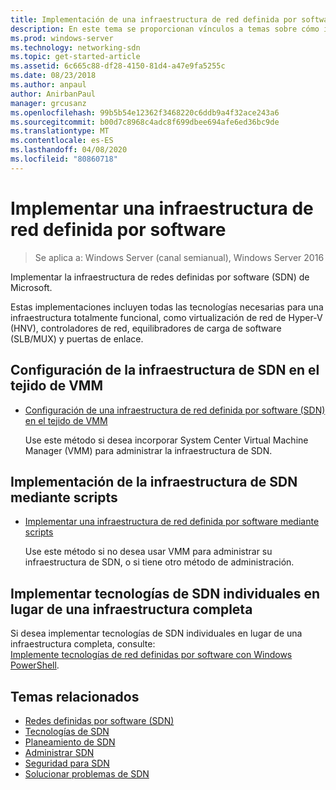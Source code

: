 ```yaml
---
title: Implementación de una infraestructura de red definida por software
description: En este tema se proporcionan vínculos a temas sobre cómo implementar una infraestructura de red definida por software (SDN) de Microsoft mediante scripts en Windows Server 2016.
ms.prod: windows-server
ms.technology: networking-sdn
ms.topic: get-started-article
ms.assetid: 6c665c88-df28-4150-81d4-a47e9fa5255c
ms.date: 08/23/2018
ms.author: anpaul
author: AnirbanPaul
manager: grcusanz
ms.openlocfilehash: 99b5b54e12362f3468220c6ddb9a4f32ace243a6
ms.sourcegitcommit: b00d7c8968c4adc8f699dbee694afe6ed36bc9de
ms.translationtype: MT
ms.contentlocale: es-ES
ms.lasthandoff: 04/08/2020
ms.locfileid: "80860718"
---
```

# <a name="deploy-a-software-defined-network-infrastructure"></a>Implementar una infraestructura de red definida por software

>Se aplica a: Windows Server (canal semianual), Windows Server 2016

Implementar la infraestructura de redes definidas por software (SDN) de Microsoft.   
  
Estas implementaciones incluyen todas las tecnologías necesarias para una infraestructura totalmente funcional, como virtualización de red de Hyper-V (HNV), controladores de red, equilibradores de carga de software (SLB/MUX) y puertas de enlace.  
  
## <a name="set-up-sdn-infrastructure-in-the-vmm-fabric"></a>Configuración de la infraestructura de SDN en el tejido de VMM



  
-   [Configuración de una infraestructura de red definida por software (SDN) en el tejido de VMM](https://docs.microsoft.com/system-center/vmm/deploy-sdn)  
  
    Use este método si desea incorporar System Center Virtual Machine Manager (VMM) para administrar la infraestructura de SDN.  
 
## <a name="deploy-sdn-infrastructure-using-scripts"></a>Implementación de la infraestructura de SDN mediante scripts
 
-   [Implementar una infraestructura de red definida por software mediante scripts](../../sdn/deploy/Deploy-a-Software-Defined-Network-infrastructure-using-scripts.md)  
  
    Use este método si no desea usar VMM para administrar su infraestructura de SDN, o si tiene otro método de administración.  


## <a name="deploy-individual-sdn-technologies-instead-of-an-entire-infrastructure"></a>Implementar tecnologías de SDN individuales en lugar de una infraestructura completa  
 Si desea implementar tecnologías de SDN individuales en lugar de una infraestructura completa, consulte:  
[Implemente tecnologías de red definidas por software con Windows PowerShell](Deploy-Software-Defined-Network-Technologies-using-Windows-PowerShell.md).    
  




  


## <a name="related-topics"></a>Temas relacionados
- [Redes definidas por software (SDN)](../Software-Defined-Networking--SDN-.md)  
- [Tecnologías de SDN](../technologies/Software-Defined-Networking-Technologies.md)  
- [Planeamiento de SDN](../plan/plan-a-software-defined-network-infrastructure.md)  
- [Administrar SDN](../manage/manage-sdn.md)
- [Seguridad para SDN](../security/sdn-security-top.md)
- [Solucionar problemas de SDN](../troubleshoot/Troubleshoot-Software-Defined-Networking.md)